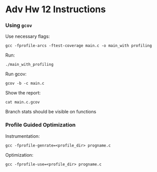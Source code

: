 # Adv Hw 12 Instructions

### Using `gcov`

Use necessary flags:

`gcc -fprofile-arcs -ftest-coverage main.c -o main_with profiling`

Run:

`./main_with_profiling`

Run gcov:

`gcov -b -c main.c`

Show the report:

`cat main.c.gcov`

Branch stats should be visible on functions

### Profile Guided Optimization

Instrumentation:

`gcc -fprofile-genrate=<profile_dir> progname.c`

Optimization:

`gcc -fprofile-use=<profile_dir> progname.c`